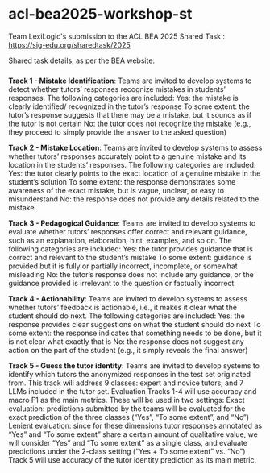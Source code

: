 # acl-bea2025-workshop-st
Team LexiLogic's submission to the ACL BEA 2025 Shared Task
: https://sig-edu.org/sharedtask/2025

Shared task details, as per the BEA website:

###

**Track 1 - Mistake Identification**: Teams are invited to develop systems to detect whether tutors’ responses recognize mistakes in students’ responses. The following categories are included:
    Yes: the mistake is clearly identified/ recognized in the tutor’s response
    To some extent: the tutor’s response suggests that there may be a mistake, but it sounds as if the tutor is not certain
    No: the tutor does not recognize the mistake (e.g., they proceed to simply provide the answer to the asked question)

**Track 2 - Mistake Location**: Teams are invited to develop systems to assess whether tutors’ responses accurately point to a genuine mistake and its location in the students’ responses. The following categories are included:
Yes: the tutor clearly points to the exact location of a genuine mistake in the student’s solution
To some extent: the response demonstrates some awareness of the exact mistake, but is vague, unclear, or easy to misunderstand
No: the response does not provide any details related to the mistake

**Track 3 - Pedagogical Guidance**: Teams are invited to develop systems to evaluate whether tutors’ responses offer correct and relevant guidance, such as an explanation, elaboration, hint, examples, and so on. The following categories are included:
Yes: the tutor provides guidance that is correct and relevant to the student’s mistake
To some extent: guidance is provided but it is fully or partially incorrect, incomplete, or somewhat misleading
No: the tutor’s response does not include any guidance, or the guidance provided is irrelevant to the question or factually incorrect

**Track 4 - Actionability**: Teams are invited to develop systems to assess whether tutors’ feedback is actionable, i.e., it makes it clear what the student should do next. The following categories are included:
Yes: the response provides clear suggestions on what the student should do next
To some extent: the response indicates that something needs to be done, but it is not clear what exactly that is
No: the response does not suggest any action on the part of the student (e.g., it simply reveals the final answer)

**Track 5 - Guess the tutor identity**: Teams are invited to develop systems to identify which tutors the anonymized responses in the test set originated from. This track will address 9 classes: expert and novice tutors, and 7 LLMs included in the tutor set.
Evaluation
Tracks 1-4 will use accuracy and macro F1 as the main metrics. These will be used in two settings:
Exact evaluation: predictions submitted by the teams will be evaluated for the exact prediction of the three classes (“Yes”, “To some extent”, and “No”)
Lenient evaluation: since for these dimensions tutor responses annotated as “Yes” and “To some extent” share a certain amount of qualitative value, we will consider “Yes” and “To some extent” as a single class, and evaluate predictions under the 2-class setting (“Yes + To some extent” vs. “No”)
Track 5 will use accuracy of the tutor identity prediction as its main metric.

